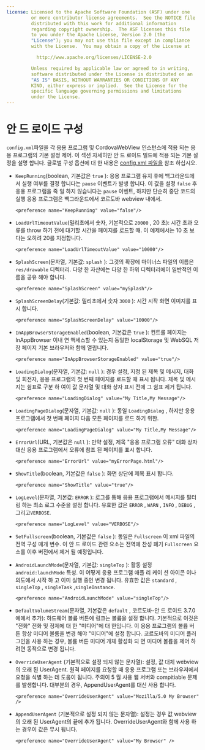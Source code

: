 ```yaml
---
license: Licensed to the Apache Software Foundation (ASF) under one
         or more contributor license agreements.  See the NOTICE file
         distributed with this work for additional information
         regarding copyright ownership.  The ASF licenses this file
         to you under the Apache License, Version 2.0 (the
         "License"); you may not use this file except in compliance
         with the License.  You may obtain a copy of the License at

           http://www.apache.org/licenses/LICENSE-2.0

         Unless required by applicable law or agreed to in writing,
         software distributed under the License is distributed on an
         "AS IS" BASIS, WITHOUT WARRANTIES OR CONDITIONS OF ANY
         KIND, either express or implied.  See the License for the
         specific language governing permissions and limitations
         under the License.
---
```


# 안 드 로이드 구성

`config.xml`파일을 각 응용 프로그램 및 CordovaWebView 인스턴스에 적용 되는 응용 프로그램의 기본 설정 제어. 이 섹션 자세히만 안 드 로이드 빌드에 적용 되는 기본 설정을 설명 합니다. 글로벌 구성 옵션에 대 한 내용은 [config.xml 파일을][1] 참조 하십시오.

 [1]: config_ref_index.md.html#The%20config.xml%20File

*   `KeepRunning`(boolean, 기본값은 `true` ): 응용 프로그램 유지 후에 백그라운드에서 실행 여부를 결정 합니다는 `pause` 이벤트가 발생 합니다. 이 값을 설정 `false` 후 응용 프로그램을 죽 일 하지 않습니다는 `pause` 이벤트, 하지만 단순히 중단 코드의 실행 응용 프로그램은 백그라운드에서 코르도바 webview 내에서.
    
        <preference name="KeepRunning" value="false"/>
        

*   `LoadUrlTimeoutValue`(밀리초에서 숫자, 기본적으로 `20000` , 20 초): 시간 초과 오류를 throw 하기 전에 대기할 시간을 페이지를 로드할 때. 이 예제에서는 10 초 보다는 오히려 20를 지정합니다.
    
        <preference name="LoadUrlTimeoutValue" value="10000"/>
        

*   `SplashScreen`(문자열, 기본값: `splash` ): 그것의 확장에 마이너스 파일의 이름은 `res/drawable` 디렉터리. 다양 한 자산에는 다양 한 하위 디렉터리에이 일반적인 이름을 공유 해야 합니다.
    
        <preference name="SplashScreen" value="mySplash"/>
        

*   `SplashScreenDelay`(기본값: 밀리초에서 숫자 `3000` ): 시간 시작 화면 이미지를 표시 합니다.
    
        <preference name="SplashScreenDelay" value="10000"/>
        

*   `InAppBrowserStorageEnabled`(boolean, 기본값은 `true` ): 컨트롤 페이지는 InAppBrowser 이내 연 액세스할 수 있는지 동일한 localStorage 및 WebSQL 저장 페이지 기본 브라우저와 함께 열립니다.
    
        <preference name="InAppBrowserStorageEnabled" value="true"/>
        

*   `LoadingDialog`(문자열, 기본값: `null` ): 경우 설정, 지정 된 제목 및 메시지, 대화 및 회전자, 응용 프로그램의 첫 번째 페이지를 로드할 때 표시 됩니다. 제목 및 메시지는 쉼표로 구분 하 여이 값 문자열 및 대화 상자 표시 전에 그 쉼표 제거 됩니다.
    
        <preference name="LoadingDialog" value="My Title,My Message"/>
        

*   `LoadingPageDialog`(문자열, 기본값: `null` ): 동일 `LoadingDialog` , 하지만 응용 프로그램에서 첫 번째 페이지 다음 모든 페이지를 로드 하기 위한.
    
        <preference name="LoadingPageDialog" value="My Title,My Message"/>
        

*   `ErrorUrl`(URL, 기본값은 `null` ): 만약 설정, 제목 "응용 프로그램 오류" 대화 상자 대신 응용 프로그램에서 오류에 참조 된 페이지를 표시 합니다.
    
        <preference name="ErrorUrl" value="myErrorPage.html"/>
        

*   `ShowTitle`(boolean, 기본값은 `false` ): 화면 상단에 제목 표시 합니다.
    
        <preference name="ShowTitle" value="true"/>
        

*   `LogLevel`(문자열, 기본값: `ERROR` ): 로그를 통해 응용 프로그램에서 메시지를 필터링 하는 최소 로그 수준을 설정 합니다. 유효한 값은 `ERROR` , `WARN` , `INFO` , `DEBUG` , 그리고`VERBOSE`.
    
        <preference name="LogLevel" value="VERBOSE"/>
        

*   `SetFullscreen`(boolean, 기본값은 `false` ): 동일은 `Fullscreen` 이 xml 파일의 전역 구성 매개 변수. 이 안 드 로이드 관련 요소는 전역에 찬성 폐기 `Fullscreen` 요소를 이후 버전에서 제거 될 예정입니다.

*   `AndroidLaunchMode`(문자열, 기본값: `singleTop` ): 활동 설정 `android:launchMode` 특성. 이 어떻게 응용 프로그램 애플 리 케이 션 아이콘 이나 의도에서 시작 하 고 이미 실행 중인 변경 됩니다. 유효한 값은 `standard` , `singleTop` , `singleTask` ,`singleInstance`.
    
        <preference name="AndroidLaunchMode" value="singleTop"/>
        

*   `DefaultVolumeStream`(문자열, 기본값은 `default` , 코르도바-안 드 로이드 3.7.0에에서 추가): 하드웨어 볼륨 버튼에 링크는 볼륨을 설정 합니다. 기본적으로 이것은 "전화" 전화 및 정제에 대 한 "미디어"에 대 한입니다. 이 응용 프로그램의 볼륨 버튼 항상 미디어 볼륨을 변경 해야 "미디어"에 설정 합니다. 코르도바의 미디어 플러그인을 사용 하는 경우, 볼륨 버튼 미디어 개체 활성화 되 면 미디어 볼륨을 제어 하려면 동적으로 변경 됩니다.

*   `OverrideUserAgent` (기본적으로 설정 되지 않는 문자열): 설정, 값 대체 webview의 오래 된 UserAgent. 원격 페이지를 요청할 때 응용 프로그램 또는 브라우저에서 요청을 식별 하는 데 도움이 됩니다. 주의이 5 월 사용 웹 서버와 compitiable 문제를 발생합니다. 대부분의 경우, AppendUserAgent를 대신 사용 합니다.
    
        <preference name="OverrideUserAgent" value="Mozilla/5.0 My Browser" />
        

*   `AppendUserAgent` (기본적으로 설정 되지 않는 문자열): 설정는 경우 값 webview의 오래 된 UserAgent의 끝에 추가 됩니다. OverrideUserAgent와 함께 사용 하는 경우이 값은 무시 됩니다.
    
        <preference name="OverrideUserAgent" value="My Browser" />
